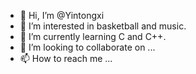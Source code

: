 - 👋 Hi, I’m @Yintongxi
- 👀 I’m interested in basketball and music.
- 🌱 I’m currently learning C and C++.
- 💞️ I’m looking to collaborate on ...
- 📫 How to reach me ...

<!---
Yintongxi/Yintongxi is a ✨ special ✨ repository because its `README.md` (this file) appears on your GitHub profile.
You can click the Preview link to take a look at your changes.
--->
